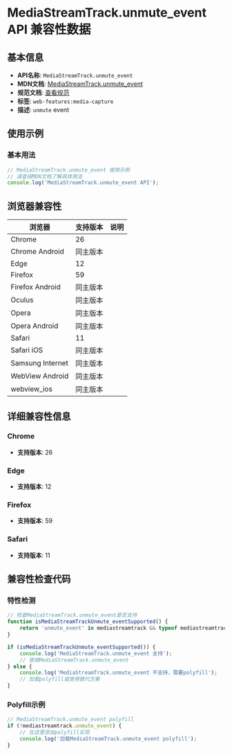 # MediaStreamTrack.unmute_event API 兼容性数据

## 基本信息

- **API名称**: `MediaStreamTrack.unmute_event`
- **MDN文档**: [MediaStreamTrack.unmute_event](https://developer.mozilla.org/docs/Web/API/MediaStreamTrack/unmute_event)
- **规范文档**: [查看规范](https://w3c.github.io/mediacapture-main/#event-mediastreamtrack-unmute)
- **标签**: `web-features:media-capture`
- **描述**: `unmute` event

## 使用示例

### 基本用法

```javascript
// MediaStreamTrack.unmute_event 使用示例
// 请查阅MDN文档了解具体用法
console.log('MediaStreamTrack.unmute_event API');
```

## 浏览器兼容性

| 浏览器 | 支持版本 | 说明 |
|--------|----------|------|
| Chrome | 26 |  |
| Chrome Android | 同主版本 |  |
| Edge | 12 |  |
| Firefox | 59 |  |
| Firefox Android | 同主版本 |  |
| Oculus | 同主版本 |  |
| Opera | 同主版本 |  |
| Opera Android | 同主版本 |  |
| Safari | 11 |  |
| Safari iOS | 同主版本 |  |
| Samsung Internet | 同主版本 |  |
| WebView Android | 同主版本 |  |
| webview_ios | 同主版本 |  |

## 详细兼容性信息

### Chrome

- **支持版本**: 26

### Edge

- **支持版本**: 12

### Firefox

- **支持版本**: 59

### Safari

- **支持版本**: 11

## 兼容性检查代码

### 特性检测

```javascript
// 检查MediaStreamTrack.unmute_event是否支持
function isMediaStreamTrackUnmute_eventSupported() {
    return 'unmute_event' in mediastreamtrack && typeof mediastreamtrack.unmute_event === 'function';
}

if (isMediaStreamTrackUnmute_eventSupported()) {
    console.log('MediaStreamTrack.unmute_event 支持');
    // 使用MediaStreamTrack.unmute_event
} else {
    console.log('MediaStreamTrack.unmute_event 不支持，需要polyfill');
    // 加载polyfill或使用替代方案
}
```

### Polyfill示例

```javascript
// MediaStreamTrack.unmute_event polyfill
if (!mediastreamtrack.unmute_event) {
    // 在这里添加polyfill实现
    console.log('加载MediaStreamTrack.unmute_event polyfill');
}
```

